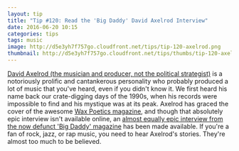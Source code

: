 ```yaml
---
layout: tip
title: "Tip #120: Read the 'Big Daddy' David Axelrod Interview"
date: 2016-06-20 10:15
categories: tips
tags: music
image: http://d5e3yh7f757go.cloudfront.net/tips/tip-120-axelrod.png
thumbnail: http://d5e3yh7f757go.cloudfront.net/tips/thumbs/tip-120-axelrod.png
---
```

<a href="https://en.wikipedia.org/wiki/David_Axelrod_(musician)">David Axelrod (the musician and producer, not the political strategist)</a> is a notoriously prolific and cantankerous personality who probably produced a lot of music that you've heard, even if you didn't know it. We first heard his name back our crate-digging days of the 1990s, when his records were impossible to find and his mystique was at its peak. Axelrod has graced the cover of the awesome <a href="http://waxpoetics.com">Wax Poetics magazine</a>, and though that absolutely epic interview isn't available online, an <a href="http://www.waxpoetics.com/features/articles/david-axelrod-part-1">almost equally epic interview from the now defunct 'Big Daddy' magazine</a> has been made available. If you're a fan of rock, jazz, or rap music, you need to hear Axelrod's stories. They're almost too much to be believed.
